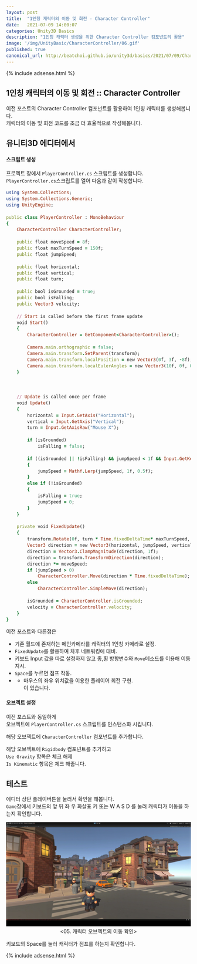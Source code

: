 ```yaml
---
layout: post
title:  "1인칭 캐릭터의 이동 및 회전 - Character Controller"
date:   2021-07-09 14:00:07
categories: Unity3D Basics
description: "1인칭 캐릭터 생성을 위한 Character Controller 컴포넌트의 활용"
image: '/img/UnityBasic/CharacterController/06.gif'
published: true
canonical_url: http://beatchoi.github.io/unity3d/basics/2021/07/09/CharacterController2/
---
```


  {% include adsense.html %}
  
  
## 1인칭 캐릭터의 이동 및 회전 :: Character Controller  
이전 포스트의 Character Controller 컴포넌트를 활용하여 1인칭 캐릭터를 생성해봅니다.  
캐릭터의 이동 및 회전 코드를 조금 더 효율적으로 작성해봅니다.  
  
## 유니티3D 에디터에서  
#### 스크립트 생성  
프로젝트 창에서 `PlayerController.cs` 스크립트를 생성합니다.  
`PlayerController.cs`스크립트를 열어 다음과 같이 작성합니다.  

```ruby
using System.Collections;
using System.Collections.Generic;
using UnityEngine;

public class PlayerController : MonoBehaviour
{
    CharacterController CharacterController;

    public float moveSpeed = 8f;
    public float maxTurnSpeed = 150f;
    public float jumpSpeed;

    public float horizontal;
    public float vertical;
    public float turn;

    public bool isGrounded = true;
    public bool isFalling;
    public Vector3 velocity;

    // Start is called before the first frame update
    void Start()
    {
        CharacterController = GetComponent<CharacterController>();

        Camera.main.orthographic = false;
        Camera.main.transform.SetParent(transform);
        Camera.main.transform.localPosition = new Vector3(0f, 3f, -8f);
        Camera.main.transform.localEulerAngles = new Vector3(10f, 0f, 0f);
    }

    

    // Update is called once per frame
    void Update()
    {
        horizontal = Input.GetAxis("Horizontal");
        vertical = Input.GetAxis("Vertical");
        turn = Input.GetAxisRaw("Mouse X");

        if (isGrounded)
            isFalling = false;

        if ((isGrounded || !isFalling) && jumpSpeed < 1f && Input.GetKey(KeyCode.Space))
        {
            jumpSpeed = Mathf.Lerp(jumpSpeed, 1f, 0.5f);
        }
        else if (!isGrounded)
        {
            isFalling = true;
            jumpSpeed = 0;
        }
    }

    private void FixedUpdate()
    {
        transform.Rotate(0f, turn * Time.fixedDeltaTime* maxTurnSpeed, 0f);
        Vector3 direction = new Vector3(horizontal, jumpSpeed, vertical);
        direction = Vector3.ClampMagnitude(direction, 1f);
        direction = transform.TransformDirection(direction);
        direction *= moveSpeed;
        if (jumpSpeed > 0)
            CharacterController.Move(direction * Time.fixedDeltaTime);
        else
            CharacterController.SimpleMove(direction);

        isGrounded = CharacterController.isGrounded;
        velocity = CharacterController.velocity;
    }
}
```
  
이전 포스트와 다른점은  
* 기존 월드에 존재하는 메인카메라를 캐릭터의 1인칭 카메라로 설정.
* `FixedUpdate`를 활용하여 차후 네트워킹에 대비.
* 키보드 Input 값을 따로 설정하지 않고 종,횡 방향변수와 `Move`메소드를 이용해 이동지시.  
* `Space`를 누르면 점프 작동.  
* * 마우스의 좌우 위치값을 이용한 플레이어 회전 구현.  
이 있습니다.  
  
#### 오브젝트 설정  
  
이전 포스트와 동일하게  
오브젝트에 `PlayerController.cs` 스크립트를 인스턴스화 시킵니다.  
  
해당 오브젝트에 `CharacterController` 컴포넌트를 추가합니다.  
  
해당 오브젝트에 `Rigidbody` 컴포넌트를 추가하고  
`Use Gravity` 항목은 체크 해제  
`Is Kinematic` 항목은 체크 해줍니다.  
  

  
## 테스트
에디터 상단 플레이버튼을 눌러서 확인을 해봅니다.  
`Game`창에서 키보드의 앞 뒤 좌 우 화살표 키 또는 W A S D 를 눌러 캐릭터가 이동을 하는지 확인합니다.  
<p align="center"><img src="/img/UnityBasic/CharacterController/06.gif"><br/>
<05. 캐릭터 오브젝트의 이동 확인></p>  
  
키보드의 Space를 눌러 캐릭터가 점프를 하는지 확인합니다.  
  
  
  {% include adsense.html %}
   
